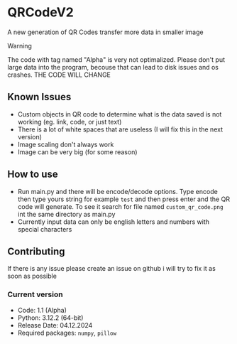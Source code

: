 # QRCodeV2
A new generation of QR Codes transfer more data in smaller image

> [!WARNING]
> The code with tag named "Alpha" is very not optimalized. Please don't put large data into the program, becouse that can lead to disk issues and os crashes. THE CODE WILL CHANGE

## Known Issues

- Custom objects in QR code to determine what is the data saved is not working (eg. link, code, or just text)
- There is a lot of white spaces that are useless (I will fix this in the next version)
- Image scaling don't always work
- Image can be very big (for some reason)

## How to use

- Run main.py and there will be encode/decode options. Type encode then type yours string for example `test` and then press enter and the QR code will generate. To see it search for file named `custom_qr_code.png` int the same directory as main.py
- Currently input data can only be english letters and numbers with special characters

## Contributing

If there is any issue please create an issue on github i will try to fix it as soon as possible

### Current version

- Code: 1.1 (Alpha)
- Python: 3.12.2 (64-bit)
- Release Date: 04.12.2024
- Required packages: `numpy`, `pillow`
